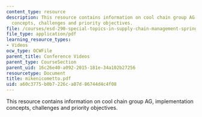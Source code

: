 ```yaml
---
content_type: resource
description: This resource contains information on cool chain group AG, implementation
  concepts, challenges and priority objectives.
file: /courses/esd-290-special-topics-in-supply-chain-management-spring-2005/a60c3775b0b7226ca07d86744d4c4f08_mikenicometto.pdf
file_type: application/pdf
learning_resource_types:
- Videos
ocw_type: OCWFile
parent_title: Conference Videos
parent_type: CourseSection
parent_uid: 16c26e40-a092-2015-181e-34a102b27256
resourcetype: Document
title: mikenicometto.pdf
uid: a60c3775-b0b7-226c-a07d-86744d4c4f08
---
```

This resource contains information on cool chain group AG, implementation concepts, challenges and priority objectives.

